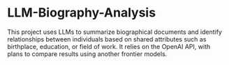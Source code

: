 # LLM-Biography-Analysis
This project uses LLMs to summarize biographical documents and identify relationships between individuals based on shared attributes such as birthplace, education, or field of work. It relies on the OpenAI API, with plans to compare results using another frontier models.

